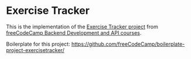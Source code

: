 # Exercise Tracker

This is the implementation of the [Exercise Tracker project](https://www.freecodecamp.org/learn/back-end-development-and-apis/back-end-development-and-apis-projects/exercise-tracker) from [freeCodeCamp Backend Development and API courses](https://www.freecodecamp.org/learn/back-end-development-and-apis/).

Boilerplate for this project: https://github.com/freeCodeCamp/boilerplate-project-exercisetracker/